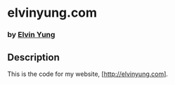 # elvinyung.com
### by [Elvin Yung](https://github.com/elvinyung)

## Description
This is the code for my website, [http://elvinyung.com].